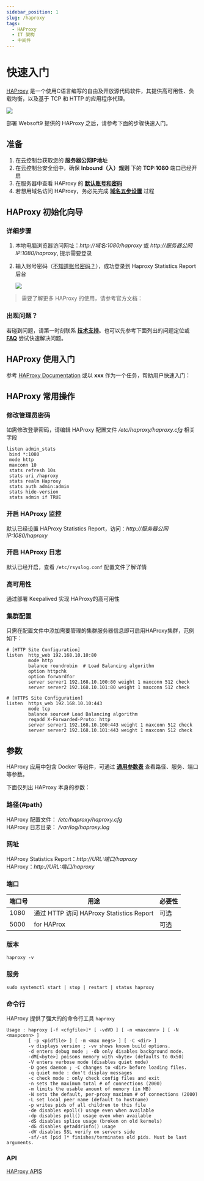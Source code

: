 ```yaml
---
sidebar_position: 1
slug: /haproxy
tags:
  - HAProxy
  - IT 架构
  - 中间件
---
```


# 快速入门

[HAProxy](https://www.haproxy.org/) 是一个使用C语言编写的自由及开放源代码软件，其提供高可用性、负载均衡，以及基于 TCP 和 HTTP 的应用程序代理。

![](https://libs.websoft9.com/Websoft9/DocsPicture/zh/haproxy/HAProxy-configuration.png)

部署 Websoft9 提供的 HAProxy 之后，请参考下面的步骤快速入门。

## 准备

1. 在云控制台获取您的 **服务器公网IP地址** 
2. 在云控制台安全组中，确保 **Inbound（入）规则** 下的 **TCP:1080** 端口已经开启
3. 在服务器中查看 HAProxy 的 **[默认账号和密码](./user/credentials)**  
4. 若想用域名访问 HAProxy，务必先完成 **[域名五步设置](./administrator/domain_step)** 过程

## HAProxy 初始化向导

### 详细步骤

1. 本地电脑浏览器访问网址：*http://域名:1080/haproxy* 或 *http://服务器公网IP:1080/haproxy*, 提示需要登录

2. 输入账号密码（[不知道账号密码？](./user/credentials)），成功登录到 Haproxy Statistics Report 后台  

   ![](https://libs.websoft9.com/Websoft9/DocsPicture/zh/haproxy/haproxy-statsgui-websoft9.png)


> 需要了解更多 HAProxy 的使用，请参考官方文档：

### 出现问题？

若碰到问题，请第一时刻联系 **[技术支持](./helpdesk)**。也可以先参考下面列出的问题定位或  **[FAQ](./faq#setup)** 尝试快速解决问题。

## HAProxy 使用入门

参考 [HAProxy Documentation](http://cbonte.github.io/haproxy-dconv/) 或以 **xxx** 作为一个任务，帮助用户快速入门：

## HAProxy 常用操作

### 修改管理员密码

如需修改登录密码，请编辑 HAProxy 配置文件 */etc/haproxy/haproxy.cfg* 相关字段

   ```
   listen admin_stats 
    bind *:1080 
    mode http 
    maxconn 10 
    stats refresh 10s 
    stats uri /haproxy 
    stats realm Haproxy 
    stats auth admin:admin 
    stats hide-version 
    stats admin if TRUE
   ```


### 开启 HAProxy 监控

默认已经设置 HAProxy Statistics Report，访问：*http://服务器公网IP:1080/haproxy*

### 开启 HAProxy 日志

默认已经开启，查看 `/etc/rsyslog.conf` 配置文件了解详情

### 高可用性

通过部署 Keepalived 实现 HAProxy的高可用性

### 集群配置

只需在配置文件中添加需要管理的集群服务器信息即可启用HAProxy集群，范例如下：

```
# [HTTP Site Configuration]
listen  http_web 192.168.10.10:80
        mode http
        balance roundrobin  # Load Balancing algorithm
        option httpchk
        option forwardfor
        server server1 192.168.10.100:80 weight 1 maxconn 512 check
        server server2 192.168.10.101:80 weight 1 maxconn 512 check

# [HTTPS Site Configuration]
listen  https_web 192.168.10.10:443
        mode tcp
        balance source# Load Balancing algorithm
        reqadd X-Forwarded-Proto: http
        server server1 192.168.10.100:443 weight 1 maxconn 512 check
        server server2 192.168.10.101:443 weight 1 maxconn 512 check
```

## 参数

HAProxy 应用中包含 Docker 等组件，可通过 **[通用参数表](./setup/parameter)** 查看路径、服务、端口等参数。

下面仅列出 HAProxy 本身的参数：

### 路径{#path}

HAProxy 配置文件： */etc/haproxy/haproxy.cfg*    
HAProxy 日志目录： */var/log/haproxy.log*   

### 网址

HAProxy Statistics Report：*http://URL:端口/haproxy*  
HAProxy：*http://URL:端口/haproxy*  

### 端口

| 端口号 | 用途                                          | 必要性 |
| ------ | --------------------------------------------- | ------ |
| 1080   | 通过 HTTP 访问 HAProxy  Statistics Report | 可选   |
| 5000   | for  HAProx | 可选   |

### 版本

```shell
haproxy -v
```

### 服务

```shell
sudo systemctl start | stop | restart | status haproxy
```

### 命令行

HAProxy 提供了强大的的命令行工具 `haproxy`  

```
Usage : haproxy [-f <cfgfile>]* [ -vdVD ] [ -n <maxconn> ] [ -N <maxpconn> ]
        [ -p <pidfile> ] [ -m <max megs> ] [ -C <dir> ]
        -v displays version ; -vv shows known build options.
        -d enters debug mode ; -db only disables background mode.
        -dM[<byte>] poisons memory with <byte> (defaults to 0x50)
        -V enters verbose mode (disables quiet mode)
        -D goes daemon ; -C changes to <dir> before loading files.
        -q quiet mode : don't display messages
        -c check mode : only check config files and exit
        -n sets the maximum total # of connections (2000)
        -m limits the usable amount of memory (in MB)
        -N sets the default, per-proxy maximum # of connections (2000)
        -L set local peer name (default to hostname)
        -p writes pids of all children to this file
        -de disables epoll() usage even when available
        -dp disables poll() usage even when available
        -dS disables splice usage (broken on old kernels)
        -dG disables getaddrinfo() usage
        -dV disables SSL verify on servers side
        -sf/-st [pid ]* finishes/terminates old pids. Must be last arguments.
```


### API

[HAProxy APIS](https://www.haproxy.com/blog/haproxy-apis/)


